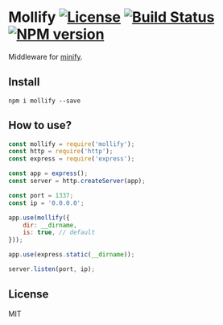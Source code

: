 # Mollify [![License][LicenseIMGURL]][LicenseURL] [![Build Status][BuildStatusIMGURL]][BuildStatusURL] [![NPM version][NPMIMGURL]][NPMURL]

Middleware for [minify](http://coderaiser.github.io/minify "Minify").

## Install

```
npm i mollify --save
```

## How to use?

```js
const mollify = require('mollify');
const http = require('http');
const express = require('express');

const app = express();
const server = http.createServer(app);

const port = 1337;
const ip = '0.0.0.0';

app.use(mollify({
    dir: __dirname,
    is: true, // default
}));

app.use(express.static(__dirname));

server.listen(port, ip);
```

## License

MIT

[NPMIMGURL]: https://img.shields.io/npm/v/mollify.svg?style=flat
[BuildStatusIMGURL]: https://img.shields.io/travis/coderaiser/node-mollify/master.svg?style=flat
[LicenseIMGURL]: https://img.shields.io/badge/license-MIT-317BF9.svg?style=flat
[NPM_INFO_IMG]: https://nodei.co/npm/mollify.png?stars
[NPMURL]: http://npmjs.org/package/mollify
[LicenseURL]: https://tldrlegal.com/license/mit-license "MIT License"
[BuildStatusURL]: http://travis-ci.org/coderaiser/node-mollify "Build Status"
